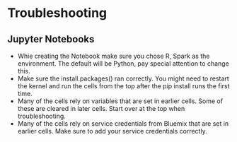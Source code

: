 Troubleshooting
===============

Jupyter Notebooks
-----------------

* Whie creating the Notebook make sure you chose R, Spark as the environment.
  The default will be Python, pay special attention to change this.
* Make sure the install.packages() ran correctly. You might need to restart the
  kernel and run the cells from the top after the pip install runs the first
  time.
* Many of the cells rely on variables that are set in earlier cells. Some of
  these are cleared in later cells. Start over at the top when troubleshooting.
* Many of the cells rely on service credentials from Bluemix that are set in
  earlier cells. Make sure to add your service credentials correctly.  

